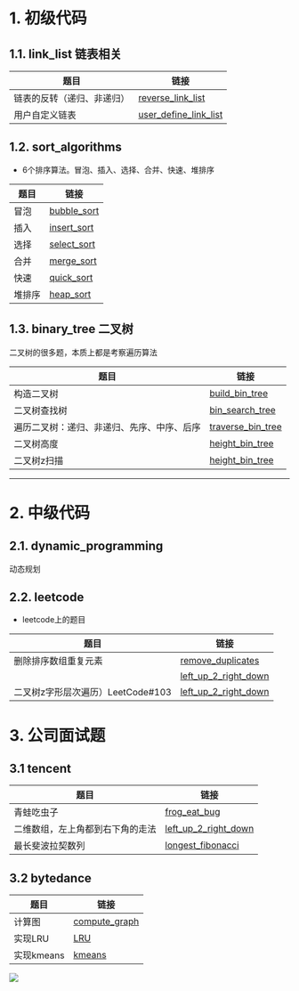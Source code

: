 



# 1. 初级代码

## 1.1. link_list 链表相关

|题目| 链接 |
|--|--|
| 链表的反转（递归、非递归）| [reverse_link_list](https://github.com/Jarlonyan/interview_code/blob/master/link_list/reverse_link_list.cpp) |
| 用户自定义链表 | [user_define_link_list](https://github.com/Jarlonyan/interview_code/blob/master/link_list/user_define_link_list.cpp) |


## 1.2. sort_algorithms

+ 6个排序算法。冒泡、插入、选择、合并、快速、堆排序

|题目| 链接 |
|--|--|
| 冒泡 | [bubble_sort](https://github.com/Jarlonyan/interview_code/blob/master/sort_algorithms/bubble_sort.cpp) |
| 插入 | [insert_sort](https://github.com/Jarlonyan/interview_code/blob/master/sort_algorithms/insert_sort.cpp) |
| 选择 | [select_sort](https://github.com/Jarlonyan/interview_code/blob/master/sort_algorithms/select_sort.cpp) |
| 合并 | [merge_sort](https://github.com/Jarlonyan/interview_code/blob/master/sort_algorithms/merge_sort.cpp) |
| 快速 | [quick_sort](https://github.com/Jarlonyan/interview_code/blob/master/sort_algorithms/quick_sort.cpp) |
| 堆排序 | [heap_sort](https://github.com/Jarlonyan/interview_code/blob/master/sort_algorithms/heap_sort.cpp) |


## 1.3. binary_tree 二叉树

二叉树的很多题，本质上都是考察遍历算法

|题目| 链接 |
|--|--|
| 构造二叉树 | [build_bin_tree](https://github.com/Jarlonyan/interview_code/blob/master/binary_tree/bin_tree.cpp) |
| 二叉树查找树 | [bin_search_tree](https://github.com/Jarlonyan/interview_code/blob/master/binary_tree/bin_search_tree.cpp) |
| 遍历二叉树：递归、非递归、先序、中序、后序 | [traverse_bin_tree](https://github.com/Jarlonyan/interview_code/blob/master/binary_tree/traverse_bin_tree.cpp) |
| 二叉树高度 | [height_bin_tree](https://github.com/Jarlonyan/interview_code/blob/master/binary_tree/height_bin_tree.cpp) |
| 二叉树z扫描 | [height_bin_tree](https://github.com/Jarlonyan/interview_code/blob/master/binary_tree/bin_tree_zigzag_Level.cpp) |



---------------

# 2. 中级代码 

## 2.1. dynamic_programming

动态规划

## 2.2. leetcode

+ leetcode上的题目

| 题目 | 链接 |
| -- | -- |
| 删除排序数组重复元素 | [remove_duplicates](https://github.com/Jarlonyan/interview_code/blob/master/leetcode/remove_duplicate_sorted_array.cpp) |
|  | [left_up_2_right_down](https://github.com/Jarlonyan/interview_code/blob/master/leetcode/) |
| 二叉树z字形层次遍历）LeetCode#103 | [left_up_2_right_down](https://github.com/Jarlonyan/interview_code/blob/master/leetcode/bin_tree_zigzag_Level.cpp) |

# 3. 公司面试题

## 3.1 tencent

| 题目 | 链接 |
| -- | -- |
| 青蛙吃虫子 | [frog_eat_bug](https://github.com/Jarlonyan/interview_code/blob/master/depth_first_search/frog_eat_bug.cpp) |
| 二维数组，左上角都到右下角的走法 | [left_up_2_right_down](https://github.com/Jarlonyan/interview_code/blob/master/link_list/user_define_link_list.cpp) |
| 最长斐波拉契数列 | [longest_fibonacci](https://github.com/Jarlonyan/interview_code/blob/master/) |

## 3.2 bytedance

| 题目 | 链接 |
| -- | -- |
| 计算图 | [compute_graph](https://github.com/Jarlonyan/interview_code/blob/master/bytedance/compute_graph.cpp) |
| 实现LRU | [LRU](https://github.com/Jarlonyan/interview_code/blob/master/bytedance/LRU.cpp) |
| 实现kmeans | [kmeans](https://github.com/Jarlonyan/interview_code/blob/master/bytedance/kmeans.py) |


<img src="http://latex.codecogs.com/gif.latex?\frac{\partial J}{\partial \theta_k^{(j)}}=\sum_{i:r(i,j)=1}{\big((\theta^{(j)})^Tx^{(i)}-y^{(i,j)}\big)x_k^{(i)}}+\lambda \theta_k^{(j)}" />



